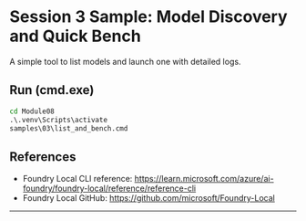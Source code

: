 <!--
CO_OP_TRANSLATOR_METADATA:
{
  "original_hash": "ed8edea2fc43898c2537130fb3ae6878",
  "translation_date": "2025-09-23T01:20:42+00:00",
  "source_file": "Module08/samples/03/README.md",
  "language_code": "en"
}
-->
# Session 3 Sample: Model Discovery and Quick Bench

A simple tool to list models and launch one with detailed logs.

## Run (cmd.exe)
```cmd
cd Module08
.\.venv\Scripts\activate
samples\03\list_and_bench.cmd
```

## References
- Foundry Local CLI reference: https://learn.microsoft.com/azure/ai-foundry/foundry-local/reference/reference-cli
- Foundry Local GitHub: https://github.com/microsoft/Foundry-Local

---

